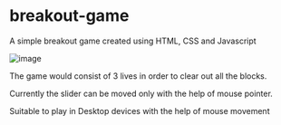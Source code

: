 # breakout-game
A simple breakout game created using HTML, CSS and Javascript

![image](https://user-images.githubusercontent.com/22955675/191938991-5d3d7123-a367-4914-9e2a-4d0a8de897db.png)

The game would consist of 3 lives in order to clear out all the blocks.

Currently the slider can be moved only with the help of mouse pointer.

Suitable to play in Desktop devices with the help of mouse movement
